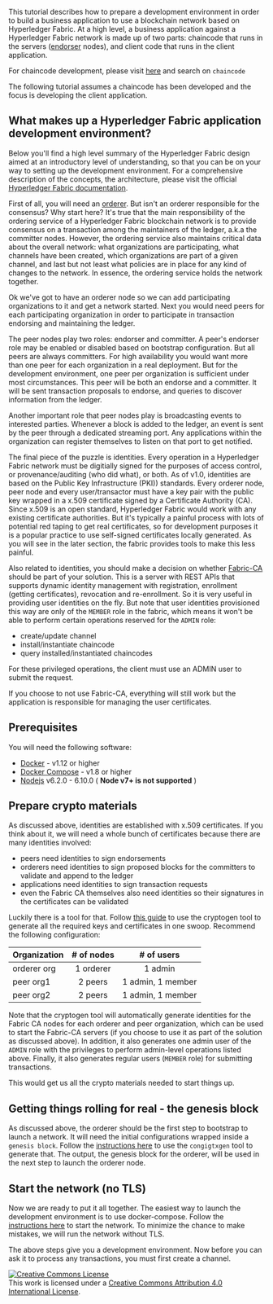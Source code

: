 
This tutorial describes how to prepare a development environment in order to build a business application to use a blockchain network based on Hyperledger Fabric. At a high level, a business application against a Hyperledger Fabric network is made up of two parts: chaincode that runs in the servers ([endorser](http://hyperledger-fabric.readthedocs.io/en/latest/arch-deep-dive.html#peer) nodes), and client code that runs in the client application.

For chaincode development, please visit [here](http://hyperledger-fabric.readthedocs.io/en/latest/) and search on `chaincode`

The following tutorial assumes a chaincode has been developed and the focus is developing the client application.

## What makes up a Hyperledger Fabric application development environment?

Below you'll find a high level summary of the Hyperledger Fabric design aimed at an introductory level of understanding, so that you can be on your way to setting up the development environment. For a comprehensive description of the concepts, the architecture, please visit the official [Hyperledger Fabric documentation](http://hyperledger-fabric.readthedocs.io/en/latest).

First of all, you will need an [orderer](http://hyperledger-fabric.readthedocs.io/en/latest/orderingservice.html). But isn't an orderer responsible for the consensus? Why start here? It's true that the main responsibility of the ordering service of a Hyperledger Fabric blockchain network is to provide consensus on a transaction among the maintainers of the ledger, a.k.a the committer nodes. However, the ordering service also maintains critical data about the overall network: what organizations are participating, what channels have been created, which organizations are part of a given channel, and last but not least what policies are in place for any kind of changes to the network. In essence, the ordering service holds the network together.

Ok we've got to have an orderer node so we can add participating organizations to it and get a network started. Next you would need peers for each participating organization in order to participate in transaction endorsing and maintaining the ledger.

The peer nodes play two roles: endorser and committer. A peer's endorser role may be enabled or disabled based on bootstrap configuration. But all peers are always committers. For high availability you would want more than one peer for each organization in a real deployment. But for the development environment, one peer per organization is sufficient under most circumstances. This peer will be both an endorse and a committer. It will be sent transaction proposals to endorse, and queries to discover information from the ledger.

Another important role that peer nodes play is broadcasting events to interested parties. Whenever a block is added to the ledger, an event is sent by the peer through a dedicated streaming port. Any applications within the organization can register themselves to listen on that port to get notified.

The final piece of the puzzle is identities. Every operation in a Hyperledger Fabric network must be digitially signed for the purposes of access control, or provenance/auditing (who did what), or both. As of v1.0, identities are based on the Public Key Infrastructure (PKI)) standards. Every orderer node, peer node and every user/transactor must have a key pair with the public key wrapped in a x.509 certificate signed by a Certificate Authority (CA). Since x.509 is an open standard, Hyperledger Fabric would work with any existing certificate authorities. But it's typically a painful process with lots of potential red taping to get real certificates, so for development purposes it is a popular practice to use self-signed certificates locally generated. As you will see in the later section, the fabric provides tools to make this less painful.

Also related to identities, you should make a decision on whether [Fabric-CA](http://hyperledger-fabric-ca.readthedocs.io/en/latest/users-guide.html) should be part of your solution. This is a server with REST APIs that supports dynamic identity management with registration, enrollment (getting certificates), revocation and re-enrollment. So it is very useful in providing user identities on the fly. But note that user identities provisioned this way are only of the `MEMBER` role in the fabric, which means it won't be able to perform certain operations reserved for the `ADMIN` role:
* create/update channel
* install/instantiate chaincode
* query installed/instantiated chaincodes

For these privileged operations, the client must use an ADMIN user to submit the request.

If you choose to not use Fabric-CA, everything will still work but the application is responsible for managing the user certificates.

## Prerequisites

You will need the following software:
* [Docker](https://www.docker.com/products/overview) - v1.12 or higher
* [Docker Compose](https://docs.docker.com/compose/overview/) - v1.8 or higher
* [Nodejs](https://nodejs.org/en/download/) v6.2.0 - 6.10.0 ( __Node v7+ is not supported__ )

## Prepare crypto materials

As discussed above, identities are established with x.509 certificates. If you think about it, we will need a whole bunch of certificates because there are many identities involved:
* peers need identities to sign endorsements
* orderers need identities to sign proposed blocks for the committers to validate and append to the ledger
* applications need identities to sign transaction requests
* even the Fabric CA themselves also need identities so their signatures in the certificates can be validated

Luckily there is a tool for that. Follow [this guide](http://hyperledger-fabric.readthedocs.io/en/latest/getting_started.html#crypto-generator) to use the cryptogen tool to generate all the required keys and certificates in one swoop. Recommend the following configuration:

| Organization  | # of nodes    | # of users        |
| ------------- |:-------------:|:-----------------:|
| orderer org   | 1 orderer     | 1 admin           |
| peer org1     | 2 peers       | 1 admin, 1 member |
| peer org2     | 2 peers       | 1 admin, 1 member |

Note that the cryptogen tool will automatically generate identities for the Fabric CA nodes for each orderer and peer organization, which can be used to start the Fabric-CA servers (if you choose to use it as part of the solution as discussed above). In addition, it also generates one admin user of the `ADMIN` role with the privileges to perform admin-level operations listed above. Finally, it also generates regular users (`MEMBER` role) for submitting transactions.

This would get us all the crypto materials needed to start things up.

## Getting things rolling for real - the genesis block

As discussed above, the orderer should be the first step to bootstrap to launch a network. It will need the initial configurations wrapped inside a `genesis block`. Follow the [instructions here](http://hyperledger-fabric.readthedocs.io/en/latest/getting_started.html#configuration-transaction-generator) to use the `congigtxgen` tool to generate that. The output, the genesis block for the orderer, will be used in the next step to launch the orderer node.

## Start the network (no TLS)

Now we are ready to put it all together. The easiest way to launch the development environment is to use docker-compose. Follow the [instructions here](http://hyperledger-fabric.readthedocs.io/en/latest/getting_started.html#start-the-network-no-tls) to start the network. To minimize the chance to make mistakes, we will run the network without TLS.

The above steps give you a development environment. Now before you can ask it to process any transactions, you must first create a channel.

<a rel="license" href="http://creativecommons.org/licenses/by/4.0/"><img alt="Creative Commons License" style="border-width:0" src="https://i.creativecommons.org/l/by/4.0/88x31.png" /></a><br />This work is licensed under a <a rel="license" href="http://creativecommons.org/licenses/by/4.0/">Creative Commons Attribution 4.0 International License</a>.
